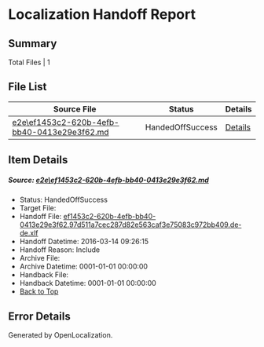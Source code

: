 # <a name='report-top'></a> Localization Handoff Report

## Summary
 Total Files | 1

## File List
 Source File | Status | Details 
 ----------- | ------ | ------- 
 [e2e\ef1453c2-620b-4efb-bb40-0413e29e3f62.md](https://github.com/OpenLocalizationTest/oltest/blob/5e97d78c7dc5a552435139a68b5de239ceffdf68/e2e/ef1453c2-620b-4efb-bb40-0413e29e3f62.md) | HandedOffSuccess | [Details](#0a003473256b766e13e00f100d0d44ed0cb1cbd34)

## Item Details
##### <a name='0a003473256b766e13e00f100d0d44ed0cb1cbd34'></a> Source: [e2e\ef1453c2-620b-4efb-bb40-0413e29e3f62.md](https://github.com/OpenLocalizationTest/oltest/blob/5e97d78c7dc5a552435139a68b5de239ceffdf68/e2e/ef1453c2-620b-4efb-bb40-0413e29e3f62.md)
* Status: HandedOffSuccess
* Target File: 
* Handoff File: [ef1453c2-620b-4efb-bb40-0413e29e3f62.97d511a7cec287d82e563caf3e75083c972bb409.de-de.xlf](https://github.com/OpenLocalizationTestOrg/olhandoff/blob/52720d170553722c0d60286c24806dbbf9666dae/ol-handoff/OpenLocalizationTestOrg/oltest.de-de/yuwzho/ht/ef1453c2-620b-4efb-bb40-0413e29e3f62.97d511a7cec287d82e563caf3e75083c972bb409.de-de.xlf)
* Handoff Datetime: 2016-03-14 09:26:15
* Handoff Reason: Include
* Archive File: 
* Archive Datetime: 0001-01-01 00:00:00
* Handback File: 
* Handback Datetime: 0001-01-01 00:00:00
* [Back to Top](#report-top)


## Error Details

Generated by OpenLocalization.

